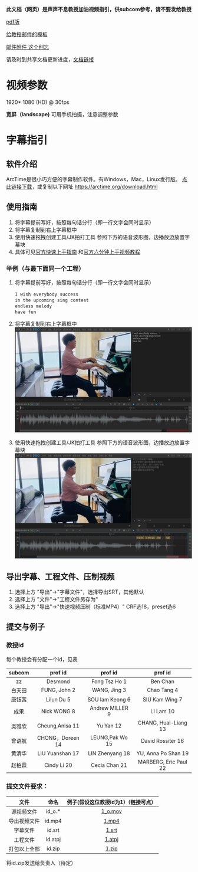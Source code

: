 **此文档（网页）是声声不息教授加油视频指引，供subcom参考，请不要发给教授**

[pdf版](./guide.pdf)

[给教授邮件的模板](./EmailTemplate.docx)

[邮件附件 这个别忘](./EndlessMelody_EnglishVersion_.docx)

请及时到共享文档更新进度，[文档链接](https://hkustconnect-my.sharepoint.com/:x:/g/personal/zzhangfc_connect_ust_hk/EaMTtqgaLQ1NoBqOLrBqomQBwlte1gEo07k1eS7IJgMgMA?e=NRLt8K)

# 视频参数

1920\* 1080 (HD) @ 30fps

**宽屏（landscape)**  可用手机拍摄，注意调整参数

# 字幕指引

## 软件介绍
ArcTime是很小巧方便的字幕制作软件。有Windows，Mac，Linux发行版。
[点此链接下载](https://arctime.org/download.html)，或复制以下网址
https://arctime.org/download.html

## 使用指南
1. 将字幕提前写好，按照每句话分行（即一行文字会同时显示）
2. 将字幕复制到右上字幕框中
3. 使用快速拖拽创建工具/JK拍打工具 参照下方的语音波形图，边播放边放置字幕块
4. 具体可见[官方快速上手指南](https://arctime.org/quick-start-guide.html) 和[官方六分钟上手视频教程](https://arctime.org/guide.html)

### 举例（与最下面同一个工程）
1. 将字幕提前写好，按照每句话分行（即一行文字会同时显示）
	```plain
	I wish everybody success
	in the upcoming sing contest
	endless melody
	have fun
	```
2. 将字幕复制到右上字幕框中
	![](./1_1.png)

3. 使用快速拖拽创建工具/JK拍打工具 参照下方的语音波形图，边播放边放置字幕块
	![](./1_2.png)

## 导出字幕、工程文件、压制视频
1. 选择上方 "导出"->"字幕文件"，选择导出SRT，其他默认
2. 选择上方 "文件"->"工程文件另存为"
3. 选择上方 "导出"->"快速视频压制（标准MP4）" CRF选18，preset选6

## 提交与例子

### 教授id
每个教授会有分配一个id，见表

|subcom|prof id|prof id|prof id|
|:---:|:---:|:---:|:---:|
|zz | Desmond  |Fong Tsz Ho 1 |  Ben Chan    |
|白天田| FUNG, John  2 |  WANG, Jing  3|   Chao Tang   4|
|唐钰茜| Lilun Du    5 |  SOU Iam Keong   6  | SIU Kam Wing    7|
|成果 | Nick WONG   8 |  Andrew MILLER   9  | LI Lam  10|
|吳雅欣| Cheung,Anisa    11 | Yu Yan  12 | CHANG, Huai-Liang   13|
|曾语航| CHONG，Doreen    14  | LEUNG,Pak Wo   15 |  David Rossiter 16|
|黄清华| LIU Yuanshan    17|  LIN Zhenyang    18 | YU, Anna Po Shan    19|
|赵柏霖| Cindy Li    20|  Cecia Chan  21 | MARBERG, Eric Paul  22|

### 提交文件要求：

|文件|命名|例子(假设这位教授id为1)（链接可点）|
|:---:|:---:|:---:|
|源视频文件|id_o.\*|[1_o.mov](./1/1_o.mov)|
|导出视频文件|id.mp4|[1.mp4](./1/1.mp4)|
|字幕文件|id.srt|[1.srt](./1/1.srt)|
|工程文件|id.atpj|[1.atpj](./1/1.atpj)|
|打包以上全部|id.zip|[1.zip](https://github.com/ZHANG-Zhong-HKUST/Prof-addoil-vedio-notes/tree/gh-pages/1)|




将id.zip发送给负责人（待定）
